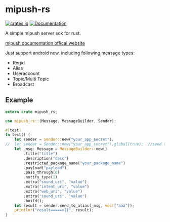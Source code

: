 # mipush-rs
[![crates.io](https://img.shields.io/crates/v/mipush_rs.svg)](https://crates.io/crates/mipush_rs)
[![Documentation](https://docs.rs/mipush_rs/badge.svg)](https://docs.rs/mipush_rs)

A simple mipush server sdk for rust.

[mipush documentation offical website](https://dev.mi.com/console/doc/detail?pId=1163)


Just support android now, including following message types:
- Regid
- Alias
- Useraccount
- Topic/Multi Topic
- Broadcast

## Example

```rust
extern crate mipush_rs;

use mipush_rs::{Message, MessageBuilder, Sender};

#[test]
fn test() {
    let sender = Sender::new("your_app_secret");
//  let sender = Sender::new("your_app_secret").global(true);  //send to global api
    let _msg: Message = MessageBuilder::new()
        .title("title")
        .description("desc")
        .restricted_package_name("your_package_name")
        .payload("payload")
        .pass_through(0)
        .notify_type(1)
        .extra("sound_uri", "value")
        .extra("intent_uri", "value")
        .extra("web_uri", "value")
        .extra("sound_uri", "value")
        .build();
    let result = sender.send_to_alias(_msg, vec!["aaa"]);
    println!("result=====>{}", result);
}
```